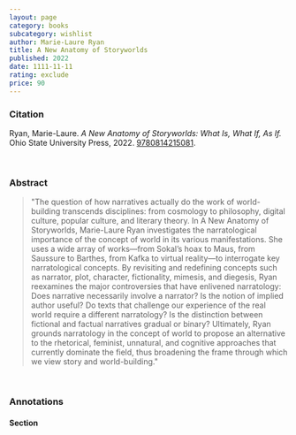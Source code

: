 ```yaml
---
layout: page
category: books
subcategory: wishlist
author: Marie-Laure Ryan
title: A New Anatomy of Storyworlds
published: 2022
date: 1111-11-11
rating: exclude
price: 90
---
```


### Citation

Ryan, Marie-Laure. *A New Anatomy of Storyworlds: What Is, What If, As If.* Ohio State University Press, 2022. [9780814215081](https://ohiostatepress.org/books/titles/9780814215081.html).

<br>

### Abstract

> "The question of how narratives actually do the work of world-building transcends disciplines: from cosmology to philosophy, digital culture, popular culture, and literary theory. In A New Anatomy of Storyworlds, Marie-Laure Ryan investigates the narratological importance of the concept of world in its various manifestations. She uses a wide array of works—from Sokal’s hoax to Maus, from Saussure to Barthes, from Kafka to virtual reality—to interrogate key narratological concepts. By revisiting and redefining concepts such as narrator, plot, character, fictionality, mimesis, and diegesis, Ryan reexamines the major controversies that have enlivened narratology: Does narrative necessarily involve a narrator? Is the notion of implied author useful? Do texts that challenge our experience of the real world require a different narratology? Is the distinction between fictional and factual narratives gradual or binary? Ultimately, Ryan grounds narratology in the concept of world to propose an alternative to the rhetorical, feminist, unnatural, and cognitive approaches that currently dominate the field, thus broadening the frame through which we view story and world-building."

<br>

### Annotations

#### Section

<br>
